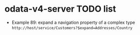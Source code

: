 # odata-v4-server TODO list

* Example 89: expand a navigation property of a complex type ```http://host/service/Customers?$expand=Addresses/Country```
